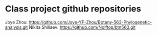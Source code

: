 # Class project github repositories
Joye Zhou: https://github.com/Joye-YF-Zhou/Botany-563-Phylogenetic-analysis.git
Nikita Shiliaev: https://github.com/Nolftop/btn563.git
